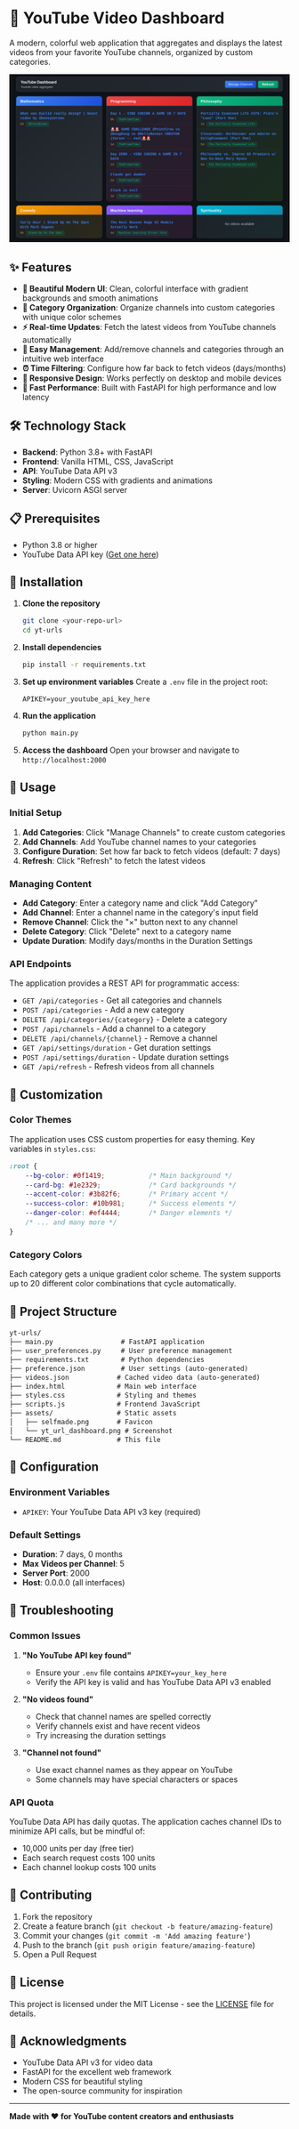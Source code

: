 # 🎥 YouTube Video Dashboard

A modern, colorful web application that aggregates and displays the latest videos from your favorite YouTube channels, organized by custom categories.

![YouTube Dashboard](assets/yt_url_dashboard.png)

## ✨ Features

- **🎨 Beautiful Modern UI**: Clean, colorful interface with gradient backgrounds and smooth animations
- **📂 Category Organization**: Organize channels into custom categories with unique color schemes
- **⚡ Real-time Updates**: Fetch the latest videos from YouTube channels automatically
- **🔧 Easy Management**: Add/remove channels and categories through an intuitive web interface
- **⏰ Time Filtering**: Configure how far back to fetch videos (days/months)
- **📱 Responsive Design**: Works perfectly on desktop and mobile devices
- **🚀 Fast Performance**: Built with FastAPI for high performance and low latency

## 🛠️ Technology Stack

- **Backend**: Python 3.8+ with FastAPI
- **Frontend**: Vanilla HTML, CSS, JavaScript
- **API**: YouTube Data API v3
- **Styling**: Modern CSS with gradients and animations
- **Server**: Uvicorn ASGI server

## 📋 Prerequisites

- Python 3.8 or higher
- YouTube Data API key ([Get one here](https://developers.google.com/youtube/v3/getting-started))

## 🚀 Installation

1. **Clone the repository**
   ```bash
   git clone <your-repo-url>
   cd yt-urls
   ```

2. **Install dependencies**
   ```bash
   pip install -r requirements.txt
   ```

3. **Set up environment variables**
   Create a `.env` file in the project root:
   ```env
   APIKEY=your_youtube_api_key_here
   ```

4. **Run the application**
   ```bash
   python main.py
   ```

5. **Access the dashboard**
   Open your browser and navigate to `http://localhost:2000`

## 🎯 Usage

### Initial Setup

1. **Add Categories**: Click "Manage Channels" to create custom categories
2. **Add Channels**: Add YouTube channel names to your categories
3. **Configure Duration**: Set how far back to fetch videos (default: 7 days)
4. **Refresh**: Click "Refresh" to fetch the latest videos

### Managing Content

- **Add Category**: Enter a category name and click "Add Category"
- **Add Channel**: Enter a channel name in the category's input field
- **Remove Channel**: Click the "×" button next to any channel
- **Delete Category**: Click "Delete" next to a category name
- **Update Duration**: Modify days/months in the Duration Settings

### API Endpoints

The application provides a REST API for programmatic access:

- `GET /api/categories` - Get all categories and channels
- `POST /api/categories` - Add a new category
- `DELETE /api/categories/{category}` - Delete a category
- `POST /api/channels` - Add a channel to a category
- `DELETE /api/channels/{channel}` - Remove a channel
- `GET /api/settings/duration` - Get duration settings
- `POST /api/settings/duration` - Update duration settings
- `GET /api/refresh` - Refresh videos from all channels

## 🎨 Customization

### Color Themes

The application uses CSS custom properties for easy theming. Key variables in `styles.css`:

```css
:root {
    --bg-color: #0f1419;           /* Main background */
    --card-bg: #1e2329;            /* Card backgrounds */
    --accent-color: #3b82f6;       /* Primary accent */
    --success-color: #10b981;      /* Success elements */
    --danger-color: #ef4444;       /* Danger elements */
    /* ... and many more */
}
```

### Category Colors

Each category gets a unique gradient color scheme. The system supports up to 20 different color combinations that cycle automatically.

## 📁 Project Structure

```
yt-urls/
├── main.py                 # FastAPI application
├── user_preferences.py     # User preference management
├── requirements.txt        # Python dependencies
├── preference.json         # User settings (auto-generated)
├── videos.json            # Cached video data (auto-generated)
├── index.html             # Main web interface
├── styles.css             # Styling and themes
├── scripts.js             # Frontend JavaScript
├── assets/                # Static assets
│   ├── selfmade.png       # Favicon
│   └── yt_url_dashboard.png # Screenshot
└── README.md              # This file
```

## 🔧 Configuration

### Environment Variables

- `APIKEY`: Your YouTube Data API v3 key (required)

### Default Settings

- **Duration**: 7 days, 0 months
- **Max Videos per Channel**: 5
- **Server Port**: 2000
- **Host**: 0.0.0.0 (all interfaces)

## 🚨 Troubleshooting

### Common Issues

1. **"No YouTube API key found"**
   - Ensure your `.env` file contains `APIKEY=your_key_here`
   - Verify the API key is valid and has YouTube Data API v3 enabled

2. **"No videos found"**
   - Check that channel names are spelled correctly
   - Verify channels exist and have recent videos
   - Try increasing the duration settings

3. **"Channel not found"**
   - Use exact channel names as they appear on YouTube
   - Some channels may have special characters or spaces

### API Quota

YouTube Data API has daily quotas. The application caches channel IDs to minimize API calls, but be mindful of:
- 10,000 units per day (free tier)
- Each search request costs 100 units
- Each channel lookup costs 100 units

## 🤝 Contributing

1. Fork the repository
2. Create a feature branch (`git checkout -b feature/amazing-feature`)
3. Commit your changes (`git commit -m 'Add amazing feature'`)
4. Push to the branch (`git push origin feature/amazing-feature`)
5. Open a Pull Request

## 📄 License

This project is licensed under the MIT License - see the [LICENSE](LICENSE) file for details.

## 🙏 Acknowledgments

- YouTube Data API v3 for video data
- FastAPI for the excellent web framework
- Modern CSS for beautiful styling
- The open-source community for inspiration

---

**Made with ❤️ for YouTube content creators and enthusiasts**
